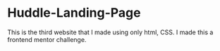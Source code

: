 # Huddle-Landing-Page
This is the third website that I made using only html, CSS. I made this a frontend mentor challenge.
